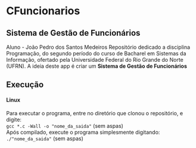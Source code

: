 # CFuncionarios
## Sistema de Gestão de Funcionários

Aluno - João Pedro dos Santos Medeiros
Repositório dedicado a disciplina Programação, do segundo período do curso de Bacharel em Sistemas da Informação, ofertado pela Universidade Federal do Rio Grande do Norte (UFRN).
A ideia deste app é criar um **Sistema de Gestão de Funcionários**

## Execução
#### Linux 
Para executar o programa, entre no diretório que clonou o repositório, e digite: <br>
`gcc *.c -Wall -o "nome_da_saida"` (sem aspas) <br>
Após compilado, execute o programa simplesmente digitando: <br>
`./"nome_da_saida"` (sem aspas)
